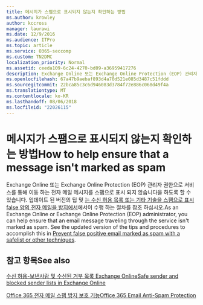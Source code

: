 ```yaml
---
title: 메시지가 스팸으로 표시되지 않는지 확인하는 방법
ms.author: krowley
author: kccross
manager: laurawi
ms.date: 12/9/2016
ms.audience: ITPro
ms.topic: article
ms.service: O365-seccomp
ms.custom: TN2DMC
localization_priority: Normal
ms.assetid: ceeda109-6c24-4270-bd09-a36959417276
description: Exchange Online 또는 Exchange Online Protection (EOP) 관리자 권한으로 서비스를 통해 이동 하는 전자 메일 메시지를 스팸으로 표시 되지 않습니다을 하도록 할 수 있습니다. 업데이트 된 버전의 팁 및는 수신 허용 목록 또는 기타 기술을 스팸으로 표시 false 양의 전자 메일을 방지에서이 수행 하는 절차를 참조 하십시오.
ms.openlocfilehash: 67a47b9aebaf893d4a70d521e085d3487c51fddd
ms.sourcegitcommit: 22bca85c3c6d946083d3784f72e886c068d49f4a
ms.translationtype: MT
ms.contentlocale: ko-KR
ms.lasthandoff: 08/06/2018
ms.locfileid: "22026115"
---
```

# <a name="how-to-help-ensure-that-a-message-isnt-marked-as-spam"></a><span data-ttu-id="02a74-104">메시지가 스팸으로 표시되지 않는지 확인하는 방법</span><span class="sxs-lookup"><span data-stu-id="02a74-104">How to help ensure that a message isn't marked as spam</span></span>

<span data-ttu-id="02a74-p102">Exchange Online 또는 Exchange Online Protection (EOP) 관리자 권한으로 서비스를 통해 이동 하는 전자 메일 메시지를 스팸으로 표시 되지 않습니다을 하도록 할 수 있습니다. 업데이트 된 버전의 팁 및 [는 수신 허용 목록 또는 기타 기술을 스팸으로 표시 false 양의 전자 메일을 방지에서](https://go.microsoft.com/fwlink/p/?LinkID=534224)에서이 수행 하는 절차를 참조 하십시오.</span><span class="sxs-lookup"><span data-stu-id="02a74-p102">As an Exchange Online or Exchange Online Protection (EOP) administrator, you can help ensure that an email message traveling through the service isn't marked as spam. See the updated version of the tips and procedures to accomplish this in [Prevent false positive email marked as spam with a safelist or other techniques](https://go.microsoft.com/fwlink/p/?LinkID=534224).</span></span> 
  
## <a name="see-also"></a><span data-ttu-id="02a74-107">참고 항목</span><span class="sxs-lookup"><span data-stu-id="02a74-107">See also</span></span>

[<span data-ttu-id="02a74-108">수신 허용-보낸사람 및 수신된 거부 목록 Exchange Online</span><span class="sxs-lookup"><span data-stu-id="02a74-108">Safe sender and blocked sender lists in Exchange Online</span></span>](safe-sender-and-blocked-sender-lists-faq.md)

[<span data-ttu-id="02a74-109">Office 365 전자 메일 스팸 방지 보호 기능</span><span class="sxs-lookup"><span data-stu-id="02a74-109">Office 365 Email Anti-Spam Protection</span></span>](https://support.office.com/en-US/article/Office-365-Email-Anti-Spam-Protection-6a601501-a6a8-4559-b2e7-56b59c96a586)

